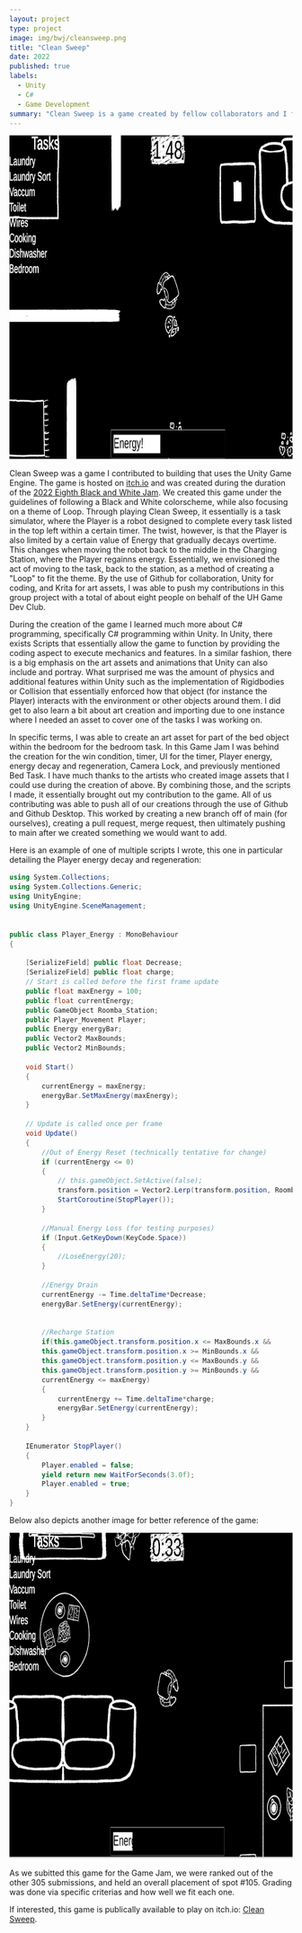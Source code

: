 ```yaml
---
layout: project
type: project
image: img/bwj/cleansweep.png
title: "Clean Sweep"
date: 2022
published: true
labels:
  - Unity
  - C#
  - Game Development
summary: "Clean Sweep is a game created by fellow collaborators and I for the Black and White Game Jam."
---
```


<div class="text-center p-4">
  <img width="856px" height="576" src="../img/bwj/bwj1.png" class="img-thumbnail" >
</div>

Clean Sweep was a game I contributed to building that uses the Unity Game Engine. The game is hosted on [itch.io](https://itch.io/) and was created during the duration of the [2022 Eighth Black and White Jam](https://itch.io/jam/black-and-white-jam-8). We created this game under the guidelines of following a Black and White colorscheme, while also focusing on a theme of Loop. Through playing Clean Sweep, it essentially is a task simulator, where the Player is a robot designed to complete  every task listed in the top left within a certain timer. The twist, however, is that the Player is also limited by a certain value of Energy that gradually decays overtime. This changes when moving the robot back to the middle in the Charging Station, where the Player regainns energy. Essentially, we envisioned the act of moving to the task, back to the station, as a method of creating a "Loop" to fit the theme. By the use of Github for collaboration, Unity for coding, and Krita for art assets, I was able to push my contributions in this group project with a total of about eight people on behalf of the UH Game Dev Club.

During the creation of the game I learned much more about C# programming, specifically C# programming within Unity. In Unity, there exists Scripts that essentially allow the game to function by providing the coding aspect to execute mechanics and features. In a similar fashion, there is a big emphasis on the art assets and animations that Unity can also include and portray. What surprised me was the amount of physics and additional features within Unity such as the implementation of Rigidbodies or Collision that essentially enforced how that object (for instance the Player) interacts with the environment or other objects around them. I did get to also learn a bit about art creation and importing due to one instance where I needed an asset to cover one of the tasks I was working on.

In specific terms, I was able to create an art asset for part of the bed object within the bedroom for the bedroom task. In this Game Jam I was behind the creation for the win condition, timer, UI for the timer, Player energy, energy decay and regeneration, Camera Lock, and previously mentioned Bed Task. I have much thanks to the artists who created image assets that I could use during the creation of above. By combining those, and the scripts I made, it essentially brought out my contribution to the game. All of us contributing was able to push all of our creations through the use of Github and Github Desktop. This worked by creating a new branch off of main (for ourselves), creating a pull request, merge request, then ultimately pushing to main after we created something we would want to add.


Here is an example of one of multiple scripts I wrote, this one in particular detailing the Player energy decay and regeneration:

```c#
using System.Collections;
using System.Collections.Generic;
using UnityEngine;
using UnityEngine.SceneManagement;


public class Player_Energy : MonoBehaviour
{

    [SerializeField] public float Decrease;
    [SerializeField] public float charge;
    // Start is called before the first frame update
    public float maxEnergy = 100;
    public float currentEnergy;
    public GameObject Roomba_Station;
    public Player_Movement Player;
    public Energy energyBar;
    public Vector2 MaxBounds;
    public Vector2 MinBounds;

    void Start()
    {
        currentEnergy = maxEnergy;
        energyBar.SetMaxEnergy(maxEnergy);
    }

    // Update is called once per frame
    void Update()
    {
        //Out of Energy Reset (technically tentative for change)
        if (currentEnergy <= 0)
        {
            // this.gameObject.SetActive(false);
            transform.position = Vector2.Lerp(transform.position, Roomba_Station.transform.position, Time.deltaTime * 100.0f);
            StartCoroutine(StopPlayer());
        }

        //Manual Energy Loss (for testing purposes)
        if (Input.GetKeyDown(KeyCode.Space))
        {
            //LoseEnergy(20);
        }

        //Energy Drain
        currentEnergy -= Time.deltaTime*Decrease;
        energyBar.SetEnergy(currentEnergy);


        //Recharge Station
        if(this.gameObject.transform.position.x <= MaxBounds.x &&
        this.gameObject.transform.position.x >= MinBounds.x &&
        this.gameObject.transform.position.y <= MaxBounds.y &&
        this.gameObject.transform.position.y >= MinBounds.y &&
        currentEnergy <= maxEnergy)
        {
            currentEnergy += Time.deltaTime*charge;
            energyBar.SetEnergy(currentEnergy);
        }
    }

    IEnumerator StopPlayer()
    {
        Player.enabled = false;
        yield return new WaitForSeconds(3.0f);
        Player.enabled = true;
    }
}
```
Below also depicts another image for better reference of the game:

<div class="text-center p-4">
  <img width="860px" height ="580px" src="../img/bwj/bwj2.png" class="img-thumbnail" >
</div>

As we subitted this game for the Game Jam, we were ranked out of the other 305 submissions, and held an overall placement of spot #105. Grading was done via specific criterias and how well we fit each one.

If interested, this game is publically available to play on itch.io: [Clean Sweep](https://snekuchan.itch.io/clean-sweep-a-game-about-life-but-its-only-the-mundane-chores-part).
